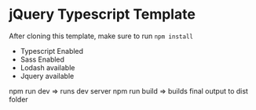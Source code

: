 # jQuery Typescript Template

After cloning this template, make sure to run `npm install`

- Typescript Enabled
- Sass Enabled
- Lodash available
- Jquery available

npm run dev => runs dev server
npm run build => builds final output to dist folder
